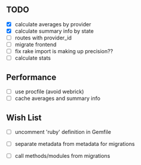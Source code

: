 ## TODO
- [X] calculate averages by provider
- [X] calculate summary info by state
- [ ] routes with provider_id
- [ ] migrate frontend
- [ ] fix rake import is making up precision??
- [ ] calculate stats

## Performance
- [ ] use procfile (avoid webrick)
- [ ] cache averages and summary info

## Wish List
- [ ] uncomment 'ruby' definition in Gemfile
- [ ] separate metadata from metadata for migrations
- [ ] call methods/modules from migrations

